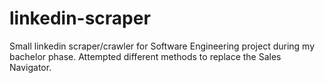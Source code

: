 # linkedin-scraper

Small linkedin scraper/crawler for Software Engineering project during my bachelor phase. Attempted different methods to replace the Sales Navigator.
